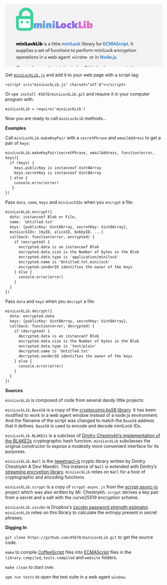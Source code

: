 [<img src="https://raw.githubusercontent.com/45678/miniLockLib/master/website/poster.png">](https://45678.github.io/miniLockLib/)

Get [`miniLockLib.js`](https://raw.githubusercontent.com/45678/miniLockLib/master/miniLockLib.js) and add it to your web page with a script tag:

    <script src="miniLockLib.js" charset="utf-8"></script>

Or `npm install 45678/miniLockLib.git` and require it in your computer program with:

    miniLockLib = require('miniLockLib')

Now you are ready to call `miniLockLib` methods...

__Examples__

Call `miniLockLib.makeKeyPair` with a `secretPhrase` and `emailAddress` to get a pair of `keys`:

    miniLockLib.makeKeyPair(secretPhrase, emailAddress, function(error, keys){
      if (keys) {
        keys.publicKey is instanceof Uint8Array
        keys.secretKey is instanceof Uint8Array
      } else {
        console.error(error)
       }
    })

Pass `data`, `name`, `keys` and `miniLockIDs` when you `encrypt` a file:

    miniLockLib.encrypt({
      data: instanceof Blob or File,
      name: 'Untitled.txt'
      keys: {publicKey: Uint8Array, secretKey: Uint8Array},
      miniLockIDs: [myID, aliceID, bobbyID, ...]
      callback: function(error, encrypted) {
        if (encrypted) {
          encrypted.data is an instanceof Blob
          encrypted.data.size is the Number of bytes in the Blob
          encrypted.data.type is 'application/minilock'
          encrypted.name is 'Untitled.txt.minilock'
          encrypted.senderID identifies the owner of the keys
        } else {
          console.error(error)
        }
      }
    })

Pass `data` and `keys` when you `decrypt` a file:

    miniLockLib.decrypt({
      data: encrypted.data
      keys: {publicKey: Uint8Array, secretKey: Uint8Array},
      callback: function(error, decrypted) {
        if (decrypted) {
          decrypted.data is an instanceof Blob
          encrypted.data.size is the Number of bytes in the Blob
          encrypted.data.type is 'text/plain'
          decrypted.name is 'Untitled.txt'
          decrypted.senderID identifies the owner of the keys
        } else {
          console.error(error)
        }
      }
    })

__Sources__

`miniLockLib` is composed of code from several dandy little projects:

`miniLockLib.Base58` is a copy of the [cryptocoinjs bs58 library](https://github.com/cryptocoinjs/bs58).
It has been modified to work in a web agent window instead of a node.js environment.
And the filename of the script was changed to match the `Base58` address that it defines.
`Base58` is used to encode and decode miniLock IDs.

`miniLockLib.BLAKE2s` is a subclass of [Dmitry Chestnykh’s implementation of the BLAKE2s](https://github.com/dchest/blake2s-js) cryptographic hash function.
`miniLockLib` subclasses the original constructor to expose a modestly more convenient interface for its purposes.

`miniLockLib.NaCl` is the [tweetnacl-js](https://github.com/dchest/tweetnacl-js) crypto library written by Dmitry Chestnykh & Devi Mandiri.
This instance of `NaCl` is extended with Dmitry’s [streaming encryption library](https://github.com/dchest/nacl-stream-js).
`miniLockLib` relies on `NaCl` for a host of cryptographic and encoding functions.

`miniLockLib.scrypt` is a copy of `scrypt-async.js` from the [scrypt-async-js](https://github.com/dchest/scrypt-async-js) project which was also written by Mr. Chestnykh.
`scrypt` derives a key pair from a secret and a salt with the curve25519 encryption scheme.

`miniLockLib.zxcvbn` is Dropbox’s [zxcvbn password strength estimator](https://github.com/dropbox/zxcvbn).
`miniLockLib` relies on this library to calculate the entropy present in secret phrases.


__Digging In__

`git clone https://github.com/45678/miniLockLib.git` to get the source code.

`make` to compile [CoffeeScript](http://www.coffeescript.org/) files into [ECMAScript](http://www.ecmascript.org/) files in the `library.compiled`, `tests.compiled` and `website` folders.

`make clean` to start over.

`npm run tests` to open the test suite in a web agent `window`.
